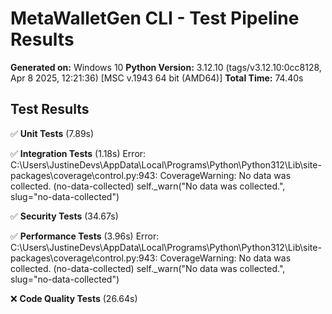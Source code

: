 # MetaWalletGen CLI - Test Pipeline Results

**Generated on:** Windows 10
**Python Version:** 3.12.10 (tags/v3.12.10:0cc8128, Apr  8 2025, 12:21:36) [MSC v.1943 64 bit (AMD64)]
**Total Time:** 74.40s

## Test Results

✅ **Unit Tests** (7.89s)

✅ **Integration Tests** (1.18s)
   Error: C:\Users\JustineDevs\AppData\Local\Programs\Python\Python312\Lib\site-packages\coverage\control.py:943: CoverageWarning: No data was collected. (no-data-collected)
  self._warn("No data was collected.", slug="no-data-collected")


✅ **Security Tests** (34.67s)

✅ **Performance Tests** (3.96s)
   Error: C:\Users\JustineDevs\AppData\Local\Programs\Python\Python312\Lib\site-packages\coverage\control.py:943: CoverageWarning: No data was collected. (no-data-collected)
  self._warn("No data was collected.", slug="no-data-collected")


❌ **Code Quality Tests** (26.64s)


